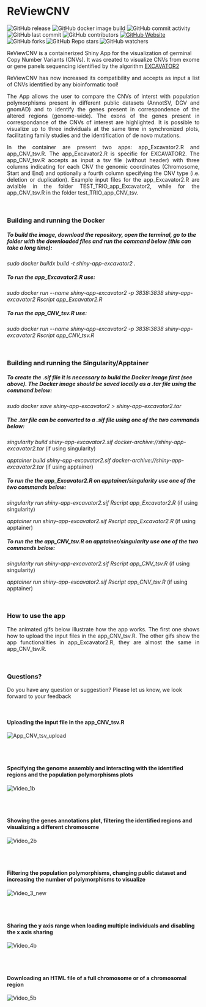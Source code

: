 # ReViewCNV

![GitHub release](https://img.shields.io/github/release/ctglab/ReViewCNV.svg)
![GitHub docker image build](https://github.com/ctglab/ReViewCNV/actions/workflows/docker-image.yml/badge.svg)
![GitHub commit activity](https://img.shields.io/github/commit-activity/m/ctglab/ReViewCNV) 
![GitHub last commit](https://img.shields.io/github/last-commit/ctglab/ReViewCNV)
![GitHub contributors](https://img.shields.io/github/contributors/ctglab/ReViewCNV)
[![GitHub Website](https://img.shields.io/website-up-down-green-red/http/monip.org.svg)](https://ctglab.github.io/)
![GitHub forks](https://img.shields.io/github/forks/ctglab/ReViewCNV)
![GitHub Repo stars](https://img.shields.io/github/stars/ctglab/ReViewCNV)
![GitHub watchers](https://img.shields.io/github/watchers/ctglab/ReViewCNV.svg)


ReViewCNV is a containerized Shiny App for the visualization of germinal Copy Number Variants (CNVs). It was created to visualize CNVs from exome or gene panels sequencing identified by the algorithm [EXCAVATOR2](https://pubmed.ncbi.nlm.nih.gov/27507884/)

<p align="justify">
ReViewCNV has now increased its compatibility and accepts as input a list of CNVs identified by any bioinformatic tool!
</p>
<p align="justify">
The App allows the user to compare the  CNVs of interst with population polymorphisms present in different public datasets (AnnotSV, DGV and gnomAD) and to identify the genes present in correspondence of the altered regions (genome-wide). The exons of the genes present in correspondance of the CNVs of interest are highlighted. It is possible to visualize up to three individuals at the same time in synchronized plots, facilitating family studies and the identification of de novo mutations.
</p>
<p align="justify">
In the container are present two apps: app_Excavator2.R and app_CNV_tsv.R. The app_Excavator2.R is specific for EXCAVATOR2. The app_CNV_tsv.R accepts as input a tsv file (without header) with three columns indicating for each CNV the genomic coordinates (Chromosome, Start and End) and optionally a fourth column specifying the CNV type (i.e. deletion or duplication). Example input files for the app_Excavator2.R are avialble in the folder TEST_TRIO_app_Excavator2, while for the app_CNV_tsv.R in the folder test_TRIO_app_CNV_tsv.
</p>


<br/>


### Building and running the Docker


##### To build the image, download the repository, open the terminal, go to the folder with the downloaded files and run the command below (this can take a long time):

_sudo docker buildx build  -t shiny-app-excavator2 ._

##### To run the app_Excavator2.R use:

_sudo docker run --name shiny-app-excavator2  -p 3838:3838 shiny-app-excavator2 Rscript app_Excavator2.R_

##### To run the app_CNV_tsv.R use:

_sudo docker run --name shiny-app-excavator2  -p 3838:3838 shiny-app-excavator2 Rscript app_CNV_tsv.R_

<br/>

### Building and running the Singularity/Apptainer

#####  To create the .sif file it is necessary to build the Docker image first (see above). The Docker image should be saved locally as a .tar file using the command below:

_sudo docker save shiny-app-excavator2 > shiny-app-excavator2.tar_ 

##### The .tar file  can be converted to a .sif file using one of the two commands below:

_singularity build shiny-app-excavator2.sif docker-archive://shiny-app-excavator2.tar_ (if using singularity)

_apptainer build shiny-app-excavator2.sif docker-archive://shiny-app-excavator2.tar_ (if using apptainer)

##### To run the the app_Excavator2.R on apptainer/singularity use one of the two commands below:

_singularity run  shiny-app-excavator2.sif  Rscript app_Excavator2.R_ (if using singularity)

_apptainer run  shiny-app-excavator2.sif  Rscript app_Excavator2.R_ (if using apptainer)

##### To run the the app_CNV_tsv.R on apptainer/singularity use one of the two commands below:

_singularity run  shiny-app-excavator2.sif  Rscript app_CNV_tsv.R_ (if using singularity)

_apptainer run  shiny-app-excavator2.sif  Rscript app_CNV_tsv.R_ (if using apptainer)

<br/>

### How to use the app
<p align="justify">
The animated gifs below illustrate how the app works. The first one shows how to upload the input files in the app_CNV_tsv.R. The other gifs show the app functionalities in app_Excavator2.R, they are almost the same in  app_CNV_tsv.R.
</p>

<br/>

### Questions?
Do you have any question or suggestion? Please let us know, we look forward to your feedback


<br/>

#### Uploading the input file in the app_CNV_tsv.R 

![App_CNV_tsv_upload](https://github.com/user-attachments/assets/24f2792b-4e30-4719-b60a-b6335c7b877e)

<br/><br/>


#### Specifying the genome assembly and interacting with the identified regions and the population polymorphisms plots

![Video_1b](https://github.com/ctglab/ReViewCNV/assets/110105172/c31a6bb3-48df-4e0e-b212-3031c3cdb5ba)


<br/><br/>


#### Showing the genes annotations plot, filtering the identified regions and visualizing a different chromosome



![Video_2b](https://github.com/ctglab/ReViewCNV/assets/110105172/98089ba5-6874-4bdc-b3bb-e03b87772c01)


<br/><br/>

#### Filtering the population polymorphisms, changing public dataset and increasing the number of polymorphisms to visualize


![Video_3_new](https://github.com/ctglab/ReViewCNV/assets/110105172/f30854f3-f0a2-4097-904d-dd2af12d54a1)


<br/><br/>

#### Sharing the y axis range when loading multiple individuals and disabling the x axis sharing
![Video_4b](https://github.com/ctglab/ReViewCNV/assets/110105172/f1bac7ba-adcd-443c-8332-5189edf1b982)



<br/><br/>

#### Downloading an HTML file of a full chromosome or of a chromosomal region

![Video_5b](https://github.com/ctglab/ReViewCNV/assets/110105172/dbffa3da-a028-4970-a4e8-e377d57541f4)

